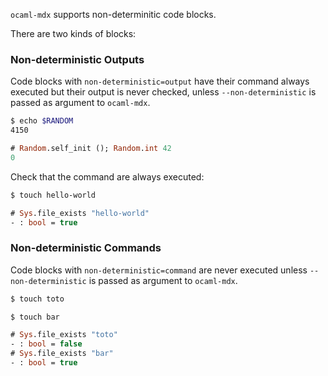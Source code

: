 `ocaml-mdx` supports non-determinitic code blocks.

There are two kinds of blocks:

### Non-deterministic Outputs

Code blocks with `non-deterministic=output` have their command always
executed but their output is never checked, unless `--non-deterministic`
is passed as argument to `ocaml-mdx`.


```sh non-deterministic=output
$ echo $RANDOM
4150
```

```ocaml non-deterministic=output
# Random.self_init (); Random.int 42
0
```

Check that the command are always executed:

```sh non-deterministic=output
$ touch hello-world
```

```ocaml
# Sys.file_exists "hello-world"
- : bool = true
```

### Non-deterministic Commands

Code blocks with `non-deterministic=command` are never executed unless
`--non-deterministic` is passed as argument to `ocaml-mdx`.

```sh non-deterministic=command
$ touch toto
```

```sh
$ touch bar
```


```ocaml
# Sys.file_exists "toto"
- : bool = false
# Sys.file_exists "bar"
- : bool = true
```
